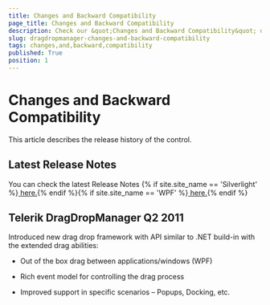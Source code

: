 ```yaml
---
title: Changes and Backward Compatibility
page_title: Changes and Backward Compatibility
description: Check our &quot;Changes and Backward Compatibility&quot; documentation article for the DragDropManager WPF control.
slug: dragdropmanager-changes-and-backward-compatibility
tags: changes,and,backward,compatibility
published: True
position: 1
---
```


# Changes and Backward Compatibility

This article describes the release history of the control.

## Latest Release Notes

You can check the latest Release Notes {% if site.site_name == 'Silverlight' %}[ here.](http://www.telerik.com/products/silverlight/whats-new/release_notes.aspx){% endif %}{% if site.site_name == 'WPF' %}[ here.](http://www.telerik.com/products/wpf/whats-new/release-history.aspx){% endif %}

## Telerik DragDropManager Q2 2011

Introduced new drag drop framework with API similar to .NET build-in with the extended drag abilities:

* Out of the box drag between applications/windows (WPF)

* Rich event model for controlling the drag process

* Improved support in specific scenarios – Popups, Docking, etc.